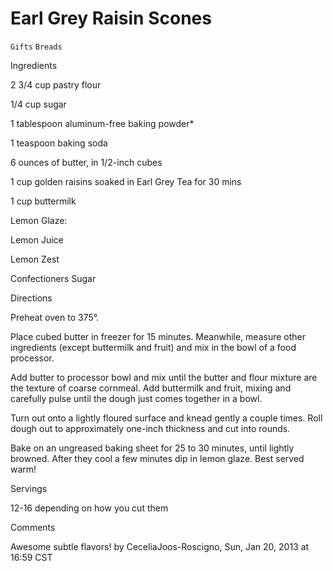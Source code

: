 # Earl Grey Raisin Scones

`Gifts` `Breads`

 

  Ingredients  

  2 3/4 cup pastry flour 

 1/4 cup sugar

 1 tablespoon aluminum-free baking powder*

 1 teaspoon baking soda

 6 ounces of butter, in 1/2-inch cubes

 1 cup golden raisins soaked in Earl Grey Tea for 30 mins

 1 cup buttermilk 

Lemon Glaze:

Lemon Juice

Lemon Zest

Confectioners Sugar

  

   Directions  

  Preheat oven to 375°.

 

Place cubed butter in freezer for 15 minutes. Meanwhile, measure other ingredients (except buttermilk and fruit) and mix in the bowl of a food processor.

 

Add butter to processor bowl and mix until the butter and flour mixture are the texture of coarse cornmeal. Add buttermilk and fruit, mixing and carefully pulse until the dough just comes together in a bowl.

 

Turn out onto a lightly floured surface and knead gently a couple times. Roll dough out to approximately one-inch thickness and cut into rounds. 

 

Bake on an ungreased baking sheet for 25 to 30 minutes, until lightly browned. After they cool a few minutes dip in lemon glaze. Best served warm!  

   Servings  

  12-16 depending on how you cut them  

   Comments  

  Awesome subtle flavors! by CeceliaJoos-Roscigno, Sun, Jan 20, 2013 at 16:59 CST  

 
